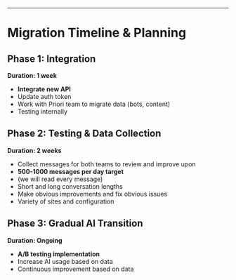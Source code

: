 ---

# Migration Timeline & Planning

<div class="grid grid-cols-3 gap-6">

<div>

## Phase 1: Integration
**Duration: 1 week**

<div class="text-sm mt-3">

- **Integrate new API**
- Update auth token
- Work with Priori team to migrate data (bots, content)
- Testing internally

</div>

</div>

<div>

## Phase 2: Testing & Data Collection  
**Duration: 2 weeks**

<div class="text-sm mt-3">

- Collect messages for both teams to review and improve upon
- **500-1000 messages per day target** 
- (we will read every message)
- Short and long conversation lengths
- Make obvious improvements and fix obvious issues
- Variety of sites and configuration

</div>

</div>

<div>

## Phase 3: Gradual AI Transition
**Duration: Ongoing**

<div class="text-sm mt-3">

- **A/B testing implementation**
- Increase AI usage based on data
- Continuous improvement based on data

</div>

</div>

</div>

